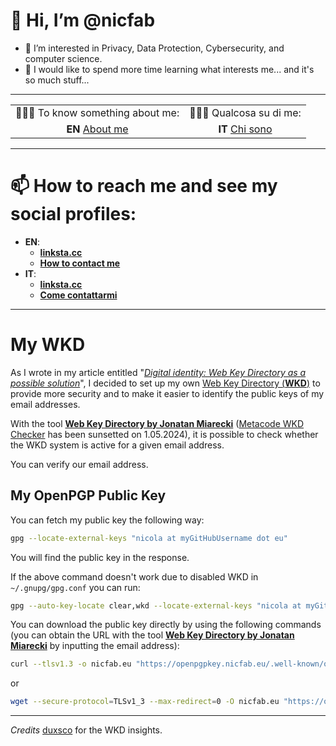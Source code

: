 # 👋 Hi, I’m @nicfab

- 👀 I’m interested in Privacy, Data Protection, Cybersecurity, and computer science.
- 🌱 I would like to spend more time learning what interests me... and it's so much stuff...

***

| | |
|:--: |:--: |
| 🧑🏼‍💼 To know something about me: | 🧑🏼‍💼 Qualcosa su di me: |
| **EN** [About me](https://notes.nicfab.eu/en/pages/about/) | **IT** [Chi sono](https://notes.nicfab.eu/it/pages/about/) |

***

# 📫 How to reach me and see my social profiles:
  
  - **EN**:
    - [**linksta.cc**](https://nicfab.linksta.cc)
    - [**How to contact me**](https://notes.nicfab.eu/en/pages/about/#how-to-contact-me)
  - **IT**:
    - [**linksta.cc**](https://nicfab.linksta.cc)
    - [**Come contattarmi**](https://notes.nicfab.eu/it/pages/about/#come-contattarmi)

***

# My WKD
As I wrote in my article entitled "[_Digital identity: Web Key Directory as a possible solution_](https://notes.nicfab.eu/en/posts/wkd/#our-gnupg-public-key)", I decided to set up my own [Web Key Directory (**WKD**)](https://wiki.gnupg.org/WKD) to provide more security and to make it easier to identify the public keys of my email addresses. 

With the tool [**Web Key Directory by Jonatan Miarecki**](https://miarecki.eu/posts/web-key-directory-setup/#online-check) ([Metacode WKD Checker](https://metacode.biz/openpgp/web-key-directory) has been sunsetted on 1.05.2024), it is possible to check whether the WKD system is active for a given email address.

You can verify our email address. 

## My OpenPGP Public Key

You can fetch my public key the following way:

```bash
gpg --locate-external-keys "nicola at myGitHubUsername dot eu"
```
You will find the public key in the response.

If the above command doesn't work due to disabled WKD in `~/.gnupg/gpg.conf` you can run:

```bash
gpg --auto-key-locate clear,wkd --locate-external-keys "nicola at myGitHubUsername dot eu"
```
You can download the public key directly by using the following commands (you can obtain the URL with the tool [**Web Key Directory by Jonatan Miarecki**](https://miarecki.eu/posts/web-key-directory-setup/#online-check) by inputting the email address): 

```bash
curl --tlsv1.3 -o nicfab.eu "https://openpgpkey.nicfab.eu/.well-known/openpgpkey/nicfab.eu/hu/s6wy17ps55re8usymdzz3ghq1z7uefof?l=nicola"
```
or
```bash
wget --secure-protocol=TLSv1_3 --max-redirect=0 -O nicfab.eu "https://openpgpkey.nicfab.eu/.well-known/openpgpkey/nicfab.eu/hu/s6wy17ps55re8usymdzz3ghq1z7uefof?l=nicola"
```

***

_Credits_ [duxsco](https://github.com/duxsco) for the WKD insights.
